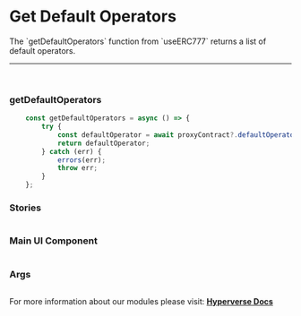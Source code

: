 # Get Default Operators

<p> The `getDefaultOperators` function from `useERC777` returns a list of default operators. </p>

---

<br>

### getDefaultOperators

```jsx
	const getDefaultOperators = async () => {
		try {
			const defaultOperator = await proxyContract?.defaultOperators();
			return defaultOperator;
		} catch (err) {
			errors(err);
			throw err;
		}
	};
```

### Stories

```jsx

```

### Main UI Component

```jsx

```

### Args

```jsx

```

For more information about our modules please visit: [**Hyperverse Docs**](https://docs.hyperverse.dev)
